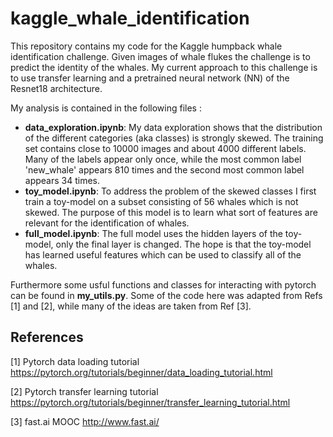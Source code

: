 # kaggle_whale_identification
This repository contains my code for the Kaggle humpback whale identification challenge. Given images of whale flukes the challenge is to predict the identity of the whales. My current approach to this challenge is to use transfer learning and a pretrained neural network (NN) of the Resnet18 architecture.

My analysis is contained in the following files : 
- **data_exploration.ipynb**: My data exploration shows that the distribution of the different categories (aka classes) is strongly skewed. The training set contains close to 10000 images and about 4000 different labels. Many of the labels appear only once, while the most common label 'new_whale' appears 810 times and the second most common label appears 34 times. 
- **toy_model.ipynb**: To address the problem of the skewed classes I first train a toy-model on a subset consisting of 56 whales which is not skewed. The purpose of this model is to learn what sort of features are relevant for the identification of whales.
- **full_model.ipynb**: The full model uses the hidden layers of the toy-model, only the final layer is changed. The hope is that the toy-model has learned useful features which can be used to classify all of the whales.

Furthermore some usful functions and classes for interacting with pytorch can be found in **my_utils.py**. Some of the code here was adapted from Refs [1] and [2], while many of the ideas are taken from Ref [3].

## References
[1] Pytorch data loading tutorial https://pytorch.org/tutorials/beginner/data_loading_tutorial.html

[2] Pytorch transfer learning tutorial https://pytorch.org/tutorials/beginner/transfer_learning_tutorial.html

[3] fast.ai MOOC http://www.fast.ai/
